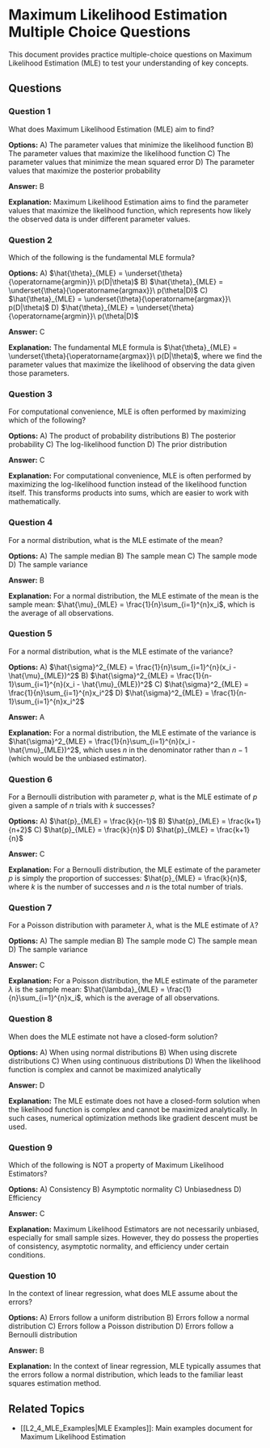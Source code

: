 # Maximum Likelihood Estimation Multiple Choice Questions

This document provides practice multiple-choice questions on Maximum Likelihood Estimation (MLE) to test your understanding of key concepts.

## Questions

### Question 1
What does Maximum Likelihood Estimation (MLE) aim to find?

**Options:**
A) The parameter values that minimize the likelihood function
B) The parameter values that maximize the likelihood function
C) The parameter values that minimize the mean squared error
D) The parameter values that maximize the posterior probability

**Answer:** B

**Explanation:** Maximum Likelihood Estimation aims to find the parameter values that maximize the likelihood function, which represents how likely the observed data is under different parameter values.

### Question 2
Which of the following is the fundamental MLE formula?

**Options:**
A) $\hat{\theta}_{MLE} = \underset{\theta}{\operatorname{argmin}}\ p(D|\theta)$
B) $\hat{\theta}_{MLE} = \underset{\theta}{\operatorname{argmax}}\ p(\theta|D)$
C) $\hat{\theta}_{MLE} = \underset{\theta}{\operatorname{argmax}}\ p(D|\theta)$
D) $\hat{\theta}_{MLE} = \underset{\theta}{\operatorname{argmin}}\ p(\theta|D)$

**Answer:** C

**Explanation:** The fundamental MLE formula is $\hat{\theta}_{MLE} = \underset{\theta}{\operatorname{argmax}}\ p(D|\theta)$, where we find the parameter values that maximize the likelihood of observing the data given those parameters.

### Question 3
For computational convenience, MLE is often performed by maximizing which of the following?

**Options:**
A) The product of probability distributions
B) The posterior probability
C) The log-likelihood function
D) The prior distribution

**Answer:** C

**Explanation:** For computational convenience, MLE is often performed by maximizing the log-likelihood function instead of the likelihood function itself. This transforms products into sums, which are easier to work with mathematically.

### Question 4
For a normal distribution, what is the MLE estimate of the mean?

**Options:**
A) The sample median
B) The sample mean
C) The sample mode
D) The sample variance

**Answer:** B

**Explanation:** For a normal distribution, the MLE estimate of the mean is the sample mean: $\hat{\mu}_{MLE} = \frac{1}{n}\sum_{i=1}^{n}x_i$, which is the average of all observations.

### Question 5
For a normal distribution, what is the MLE estimate of the variance?

**Options:**
A) $\hat{\sigma}^2_{MLE} = \frac{1}{n}\sum_{i=1}^{n}(x_i - \hat{\mu}_{MLE})^2$
B) $\hat{\sigma}^2_{MLE} = \frac{1}{n-1}\sum_{i=1}^{n}(x_i - \hat{\mu}_{MLE})^2$
C) $\hat{\sigma}^2_{MLE} = \frac{1}{n}\sum_{i=1}^{n}x_i^2$
D) $\hat{\sigma}^2_{MLE} = \frac{1}{n-1}\sum_{i=1}^{n}x_i^2$

**Answer:** A

**Explanation:** For a normal distribution, the MLE estimate of the variance is $\hat{\sigma}^2_{MLE} = \frac{1}{n}\sum_{i=1}^{n}(x_i - \hat{\mu}_{MLE})^2$, which uses $n$ in the denominator rather than $n-1$ (which would be the unbiased estimator).

### Question 6
For a Bernoulli distribution with parameter $p$, what is the MLE estimate of $p$ given a sample of $n$ trials with $k$ successes?

**Options:**
A) $\hat{p}_{MLE} = \frac{k}{n-1}$
B) $\hat{p}_{MLE} = \frac{k+1}{n+2}$
C) $\hat{p}_{MLE} = \frac{k}{n}$
D) $\hat{p}_{MLE} = \frac{k+1}{n}$

**Answer:** C

**Explanation:** For a Bernoulli distribution, the MLE estimate of the parameter $p$ is simply the proportion of successes: $\hat{p}_{MLE} = \frac{k}{n}$, where $k$ is the number of successes and $n$ is the total number of trials.

### Question 7
For a Poisson distribution with parameter $\lambda$, what is the MLE estimate of $\lambda$?

**Options:**
A) The sample median
B) The sample mode
C) The sample mean
D) The sample variance

**Answer:** C

**Explanation:** For a Poisson distribution, the MLE estimate of the parameter $\lambda$ is the sample mean: $\hat{\lambda}_{MLE} = \frac{1}{n}\sum_{i=1}^{n}x_i$, which is the average of all observations.

### Question 8
When does the MLE estimate not have a closed-form solution?

**Options:**
A) When using normal distributions
B) When using discrete distributions
C) When using continuous distributions
D) When the likelihood function is complex and cannot be maximized analytically

**Answer:** D

**Explanation:** The MLE estimate does not have a closed-form solution when the likelihood function is complex and cannot be maximized analytically. In such cases, numerical optimization methods like gradient descent must be used.

### Question 9
Which of the following is NOT a property of Maximum Likelihood Estimators?

**Options:**
A) Consistency
B) Asymptotic normality
C) Unbiasedness
D) Efficiency

**Answer:** C

**Explanation:** Maximum Likelihood Estimators are not necessarily unbiased, especially for small sample sizes. However, they do possess the properties of consistency, asymptotic normality, and efficiency under certain conditions.

### Question 10
In the context of linear regression, what does MLE assume about the errors?

**Options:**
A) Errors follow a uniform distribution
B) Errors follow a normal distribution
C) Errors follow a Poisson distribution
D) Errors follow a Bernoulli distribution

**Answer:** B

**Explanation:** In the context of linear regression, MLE typically assumes that the errors follow a normal distribution, which leads to the familiar least squares estimation method.

## Related Topics

- [[L2_4_MLE_Examples|MLE Examples]]: Main examples document for Maximum Likelihood Estimation
